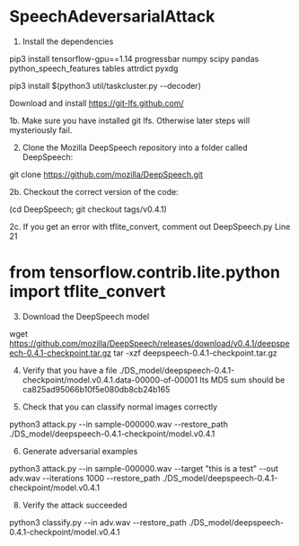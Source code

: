 # SpeechAdeversarialAttack

1. Install the dependencies

pip3 install tensorflow-gpu==1.14 progressbar numpy scipy pandas python_speech_features tables attrdict pyxdg

pip3 install $(python3 util/taskcluster.py --decoder)

Download and install
https://git-lfs.github.com/

1b. Make sure you have installed git lfs. Otherwise later steps will mysteriously fail.

2. Clone the Mozilla DeepSpeech repository into a folder called DeepSpeech:

git clone https://github.com/mozilla/DeepSpeech.git

2b. Checkout the correct version of the code:

(cd DeepSpeech; git checkout tags/v0.4.1)

2c. If you get an error with tflite_convert, comment out DeepSpeech.py Line 21
# from tensorflow.contrib.lite.python import tflite_convert

3. Download the DeepSpeech model

wget https://github.com/mozilla/DeepSpeech/releases/download/v0.4.1/deepspeech-0.4.1-checkpoint.tar.gz
tar -xzf deepspeech-0.4.1-checkpoint.tar.gz

4. Verify that you have a file ./DS_model/deepspeech-0.4.1-checkpoint/model.v0.4.1.data-00000-of-00001
Its MD5 sum should be
ca825ad95066b10f5e080db8cb24b165

5. Check that you can classify normal images correctly

python3 attack.py --in sample-000000.wav --restore_path ./DS_model/deepspeech-0.4.1-checkpoint/model.v0.4.1

6. Generate adversarial examples

python3 attack.py --in sample-000000.wav --target "this is a test" --out adv.wav --iterations 1000 --restore_path ./DS_model/deepspeech-0.4.1-checkpoint/model.v0.4.1

8. Verify the attack succeeded

python3 classify.py --in adv.wav --restore_path ./DS_model/deepspeech-0.4.1-checkpoint/model.v0.4.1
